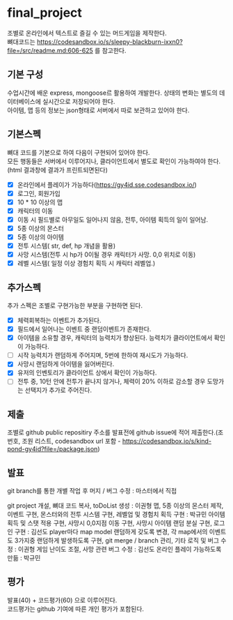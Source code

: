 # final_project

조별로 온라인에서 텍스트로 즐길 수 있는 머드게임을 제작한다.  
뼈대코드는 https://codesandbox.io/s/sleepy-blackburn-ixxn0?file=/src/readme.md:606-625 를 참고한다.

## 기본 구성

수업시간에 배운 express, mongoose르 활용하여 개발한다. 상태의 변화는 별도의 데이터베이스에 실시간으로 저장되어야 한다.  
아이템, 맵 등의 정보는 json형태로 서버에서 따로 보관하고 있어야 한다.

## 기본스펙

뼈대 코드를 기본으로 하여 다음이 구현되어 있어야 한다.  
모든 행동들은 서버에서 이루어지나, 클라이언트에서 별도로 확인이 가능하여야 한다.(html 결과창에 결과가 프린트되면된다)

- [X] 온라인에서 플레이가 가능하다(https://gy4id.sse.codesandbox.io/)
- [X] 로그인, 회원가입
- [X] 10 * 10 이상의 맵
- [X] 캐릭터의 이동
- [X] 이동 시 필드별로 아무일도 일어나지 않음, 전투, 아이템 획득의 일이 일어남.
- [X] 5종 이상의 몬스터
- [X] 5종 이상의 아이템
- [X] 전투 시스템( str, def, hp 개념을 활용)
- [X] 사망 시스템(전투 시 hp가 0이될 경우 캐릭터가 사망. 0,0 위치로 이동)
- [X] 레벨 시스템( 일정 이상 경험치 획득 시 캐릭터 레벨업.)

## 추가스펙

추가 스펙은 조별로 구현가능한 부분을 구현하면 된다.

- [X] 체력회복하는 이벤트가 추가된다.
- [X] 필드에서 일어나는 이벤트 중 랜덤이벤트가 존재한다.
- [X] 아이템을 소유할 경우, 캐릭터의 능력치가 향상된다. 능력치가 클라이언트에서 확인이 가능하다.
- [ ] 시작 능력치가 랜덤하게 주어지며, 5번에 한하여 재시도가 가능하다.
- [X] 사망시 랜덤하게 아이템을 잃어버린다.
- [X] 유저의 인벤토리가 클라이언트 상에서 확인이 가능하다.
- [ ] 전투 중, 10턴 안에 전투가 끝나지 않거나, 체력이 20% 이하로 감소할 경우 도망가는 선택지가 추가로 주어진다.

## 제출

조별로 github public repositiry 주소를 발표전에 github issue에 적어 제출한다.(조 번호, 조원 리스트, codesandbox url 포함 - https://codesandbox.io/s/kind-pond-gy4id?file=/package.json)

## 발표

git branch를 통한 개별 작업 후 머지 / 버그 수정 : 마스터에서 직접

git project 개설, 뼈대 코드 복사, toDoList 생성 : 이권형
맵, 5종 이상의 몬스터 제작, 이벤트 구현, 몬스터와의 전투 시스템 구현, 레벨업 및 경험치 획득 구현 : 박규민
아이템 획득 및 스탯 적용 구현, 사망시 0,0지점 이동 구현, 사망시 아이템 랜덤 분실 구현, 로그인 구현 : 김선도
player마다 map model 랜덤하게 갖도록 변경, 각 map에서의 이벤트도 3가지중 랜덤하게 발생하도록 구현, git merge / branch 관리, 기타 로직 및 버그 수정 : 이권형
게임 난이도 조절, 사망 관련 버그 수정 : 김선도
온라인 플레이 가능하도록 만듦 : 박규민

## 평가

발표(40) + 코드평가(60) 으로 이루어진다.  
코드평가는 github 기여에 따른 개인 평가가 포함된다.
